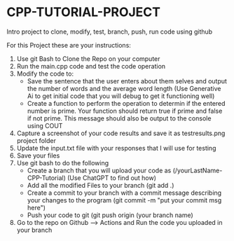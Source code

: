 # CPP-TUTORIAL-PROJECT
Intro project to clone, modify, test, branch, push, run code using github

For this Project these are your instructions:

1) Use git Bash to Clone the Repo on your computer
2) Run the main.cpp code and test the code operation
3) Modify the code to:
     * Save the sentence that the user enters about them selves and output the number of words and the average word length (Use Generative Ai to get initial code that you will debug to get it functioning well)
     * Create a function to perform the operation to determin if the entered number is prime. Your function should return true if prime and false if not prime. This message should also be output to the console using COUT
5) Capture a screenshot of your code results and save it as testresults.png project folder
6) Update the input.txt file with your responses that I will use for testing
7) Save your files
8) Use git bash to do the following
     * Create a branch that you will upload your code as (/yourLastName-CPP-Tutorial) (Use ChatGPT to find out how)
     * Add all the modified Files to your branch (git add .)
     * Create a commit to your branch with a commit message describing your changes to the program (git commit -m "put your commit msg here")
     * Push your code to git (git push origin (your branch name)
9) Go to the repo on Github --> Actions and Run the code you uploaded in your branch
